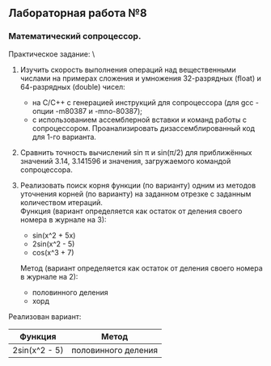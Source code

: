 ## Лабораторная работа №8
### Математический сопроцессор.

Практическое задание: \
1. Изучить скорость выполнения операций над вещественными числами на
примерах сложения и умножения 32-разрядных (float) и 64-разрядных (double)
чисел:
    - на C/C++ с генерацией инструкций для сопроцессора (для gcc - опции
-m80387 и -mno-80387);
    - с использованием ассемблерной вставки и команд работы с
сопроцессором.
Проанализировать дизассемблированный код для 1-го варианта.
2. Сравнить точность вычислений sin π и sin(π/2) для приближённых значений
   3.14, 3.141596 и значения, загружаемого командой сопроцессора.
3. Реализовать поиск корня функции (по варианту) одним из методов уточнения
   корней (по варианту) на заданном отрезке с заданным количеством итераций. \
   Функция (вариант определяется как остаток от деления своего номера в
   журнале на 3):
   - sin(x^2 + 5x)
   - 2sin(x^2 - 5)
   - cos(x^3 + 7)
   
   Метод (вариант определяется как остаток от деления своего номера в журнале
   на 2):
   - половинного деления
   - хорд

Реализован вариант:

| Функция       | Метод               |
|---------------|---------------------|
| 2sin(x^2 - 5) | половинного деления |